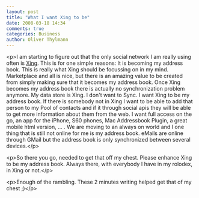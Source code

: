 ```yaml
---
layout: post
title: "What I want Xing to be"
date: 2008-03-18 14:34
comments: true
categories: Business
author: Oliver Thylmann
---
```








&lt;p&gt;I am starting to figure out that the only social network I am really using often is [Xing](http://xing.com/). This is for one simple reasons: It is becoming my address book. This is really what Xing should be focussing on in my mind. Marketplace and all is nice, but there is an amazing value to be created from simply making sure that it becomes my address book. Once Xing becomes my address book there is actually no synchronization problem anymore. My data store is Xing. I don't want to Sync. I want Xing to be my address book. If there is somebody not in Xing I want to be able to add that person to my Pool of contacts and if it through social apis they will be able to get more information about them from the web. I want full access on the go, an app for the iPhone, S60 phones, Mac Addressbook Plugin, a great mobile html version, ... . We are moving to an always on world and I one thing that is still not online for me is my address book. eMails are online through GMail but the address book is only synchronized between several devices.&lt;/p&gt;

&lt;p&gt;So there you go, needed to get that off my chest. Please enhance Xing to be my address book. Always there, with everybody I have in my rolodex, in Xing or not.&lt;/p&gt;

&lt;p&gt;Enough of the rambling. These 2 minutes writing helped get that of my chest ;)&lt;/p&gt;


